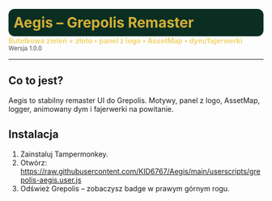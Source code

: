 ﻿<p align="center">
  <h1 style="color:#d4af37;background:#0a2e22;padding:10px;border-radius:12px;margin:0">
    Aegis – Grepolis Remaster
  </h1>
  <b style="color:#f2d574">Butelkowa zieleń + złoto • panel z logo • AssetMap • dym/fajerwerki</b><br/>
  <sub style="opacity:.8">Wersja 1.0.0</sub>
</p>

---

## Co to jest?
Aegis to stabilny remaster UI do Grepolis. Motywy, panel z logo, AssetMap, logger, animowany dym i fajerwerki na powitanie.

## Instalacja
1. Zainstaluj Tampermonkey.
2. Otwórz:
   https://raw.githubusercontent.com/KID6767/Aegis/main/userscripts/grepolis-aegis.user.js
3. Odśwież Grepolis – zobaczysz badge w prawym górnym rogu.
